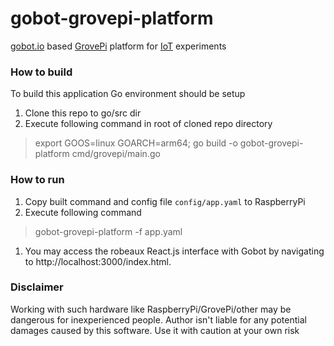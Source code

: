 # gobot-grovepi-platform
[gobot.io](https://gobot.io/) based [GrovePi](https://www.dexterindustries.com/GrovePi/get-started-with-the-grovepi/) platform for [IoT](https://en.wikipedia.org/wiki/Internet_of_things) experiments

### How to build

To build this application Go environment should be setup
1. Clone this repo to go/src dir
1. Execute following command in root of cloned repo directory
> export GOOS=linux GOARCH=arm64; go build -o gobot-grovepi-platform cmd/grovepi/main.go

### How to run

1. Copy built command and config file `config/app.yaml` to RaspberryPi
1. Execute following command
> gobot-grovepi-platform -f app.yaml
1. You may access the robeaux React.js interface with Gobot by navigating to http://localhost:3000/index.html.

### Disclaimer

Working with such hardware like RaspberryPi/GrovePi/other may be dangerous for inexperienced people.
Author isn't liable for any potential damages caused by this software. Use it with caution at your own risk 
